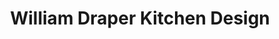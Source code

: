 ---
title: "William Draper Kitchen Design"
url: /buckingham/william-draper-kitchen-design/
shop: kitchen
---